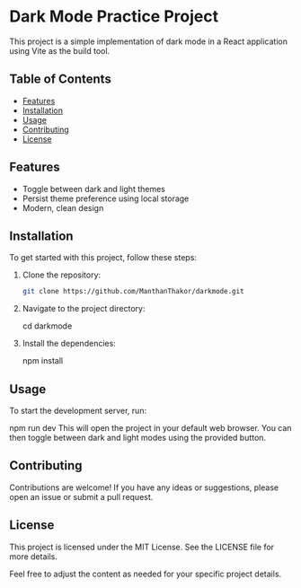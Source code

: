 # Dark Mode Practice Project

This project is a simple implementation of dark mode in a React application using Vite as the build tool.

## Table of Contents

- [Features](#features)
- [Installation](#installation)
- [Usage](#usage)
- [Contributing](#contributing)
- [License](#license)

## Features

- Toggle between dark and light themes
- Persist theme preference using local storage
- Modern, clean design

## Installation

To get started with this project, follow these steps:

1. Clone the repository:
   ```sh
   git clone https://github.com/ManthanThakor/darkmode.git

2. Navigate to the project directory:
   
   cd darkmode

4. Install the dependencies:
   
   npm install

## Usage
To start the development server, run:

npm run dev
This will open the project in your default web browser. You can then toggle between dark and light modes using the provided button.

## Contributing
Contributions are welcome! If you have any ideas or suggestions, please open an issue or submit a pull request.

## License
This project is licensed under the MIT License. See the LICENSE file for more details.

Feel free to adjust the content as needed for your specific project details.
